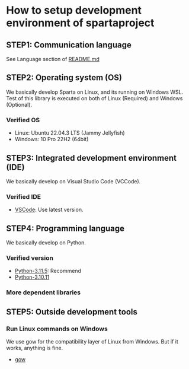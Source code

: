 # How to setup development environment of spartaproject

## STEP1: Communication language

See Language section of [README.md](README.md)

## STEP2: Operating system (OS)

We basically develop Sparta on Linux, and its running on Windows WSL. Test of this library is executed on both of Linux (Required) and Windows (Optional).

### Verified OS

- Linux: Ubuntu 22.04.3 LTS (Jammy Jellyfish)
- Windows: 10 Pro 22H2 (64bit)

## STEP3: Integrated development environment (IDE)

We basically develop on Visual Studio Code (VCCode).

### Verified IDE

- [VSCode](https://code.visualstudio.com/): Use latest version.

## STEP4: Programming language

We basically develop on Python.

### Verified version

- [Python-3.11.5](https://www.python.org/downloads/release/python-3115/): Recommend
- [Python-3.10.11](https://www.python.org/downloads/release/python-31011/)

### More dependent libraries

## STEP5: Outside development tools

### Run Linux commands on Windows

We use gow for the compatibility layer of Linux from Windows. But if it works, anything is fine.

- [gow](https://github.com/bmatzelle/gow)
